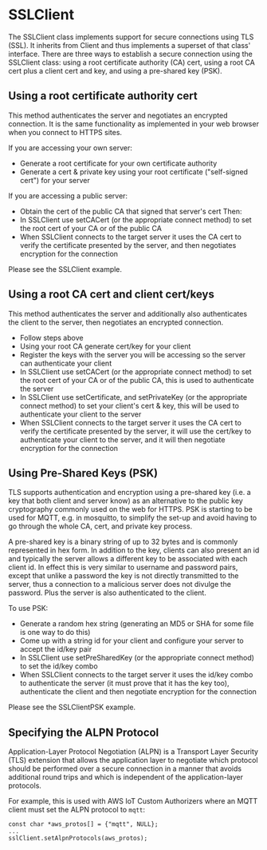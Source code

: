 SSLClient
=========

The SSLClient class implements support for secure connections using TLS (SSL).
It inherits from Client and thus implements a superset of that class' interface.
There are three ways to establish a secure connection using the SSLClient class:
using a root certificate authority (CA) cert, using a root CA cert plus a client cert and key,
and using a pre-shared key (PSK).

Using a root certificate authority cert
---------------------------------------
This method authenticates the server and negotiates an encrypted connection.
It is the same functionality as implemented in your web browser when you connect to HTTPS sites.

If you are accessing your own server:
- Generate a root certificate for your own certificate authority
- Generate a cert & private key using your root certificate ("self-signed cert") for your server

If you are accessing a public server:
- Obtain the cert of the public CA that signed that server's cert
Then:
- In SSLClient use setCACert (or the appropriate connect method) to set the root cert of your
  CA or of the public CA
- When SSLClient connects to the target server it uses the CA cert to verify the certificate
  presented by the server, and then negotiates encryption for the connection

Please see the SSLClient example.

Using a root CA cert and client cert/keys
-----------------------------------------
This method authenticates the server and additionally also authenticates
the client to the server, then negotiates an encrypted connection.

- Follow steps above
- Using your root CA generate cert/key for your client
- Register the keys with the server you will be accessing so the server can authenticate your client
- In SSLClient use setCACert (or the appropriate connect method) to set the root cert of your
  CA or of the public CA, this is used to authenticate the server
- In SSLClient use setCertificate, and setPrivateKey (or the appropriate connect method) to
  set your client's cert & key, this will be used to authenticate your client to the server
- When SSLClient connects to the target server it uses the CA cert to verify the certificate
  presented by the server, it will use the cert/key to authenticate your client to the server, and
  it will then negotiate encryption for the connection

Using Pre-Shared Keys (PSK)
---------------------------

TLS supports authentication and encryption using a pre-shared key (i.e. a key that both client and
server know) as an alternative to the public key cryptography commonly used on the web for HTTPS.
PSK is starting to be used for MQTT, e.g. in mosquitto, to simplify the set-up and avoid having to
go through the whole CA, cert, and private key process.

A pre-shared key is a binary string of up to 32 bytes and is commonly represented in hex form. In
addition to the key, clients can also present an id and typically the server allows a different key
to be associated with each client id. In effect this is very similar to username and password pairs,
except that unlike a password the key is not directly transmitted to the server, thus a connection to a
malicious server does not divulge the password. Plus the server is also authenticated to the client.

To use PSK:
- Generate a random hex string (generating an MD5 or SHA for some file is one way to do this)
- Come up with a string id for your client and configure your server to accept the id/key pair
- In SSLClient use setPreSharedKey (or the appropriate connect method) to
  set the id/key combo
- When SSLClient connects to the target server it uses the id/key combo to authenticate the
  server (it must prove that it has the key too), authenticate the client and then negotiate
  encryption for the connection

Please see the SSLClientPSK example.

Specifying the ALPN Protocol
----------------------------

Application-Layer Protocol Negotiation (ALPN) is a Transport Layer Security (TLS) extension that allows
the application layer to negotiate which protocol should be performed over a secure connection in a manner
that avoids additional round trips and which is independent of the application-layer protocols.

For example, this is used with AWS IoT Custom Authorizers where an MQTT client must set the ALPN protocol to ```mqtt```:

```
const char *aws_protos[] = {"mqtt", NULL};
...
sslClient.setAlpnProtocols(aws_protos);
```
